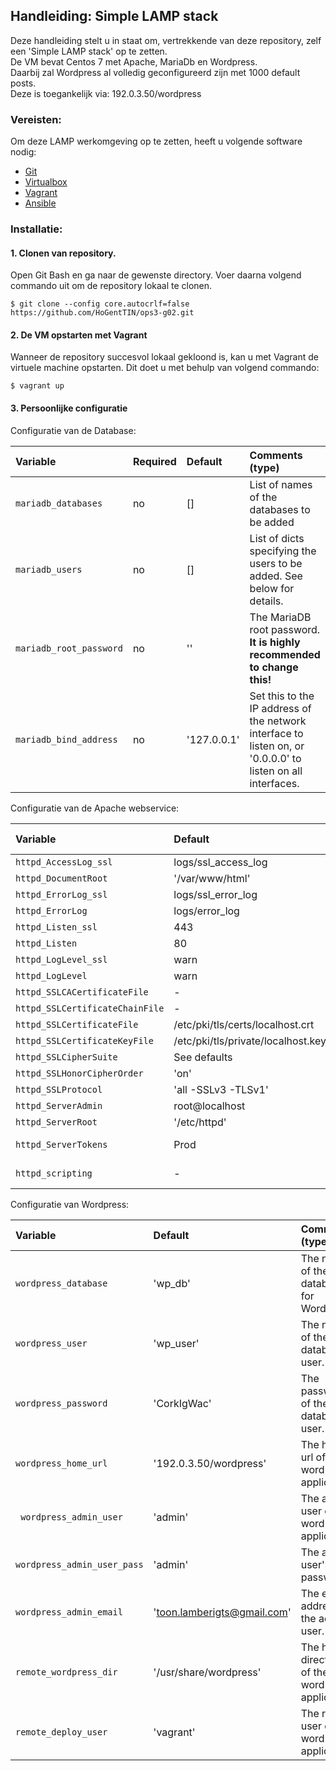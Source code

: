 ## Handleiding: Simple LAMP stack

Deze handleiding stelt u in staat om, vertrekkende van deze repository, zelf een 'Simple LAMP stack' op te zetten.  
De VM bevat Centos 7 met Apache, MariaDb en Wordpress.  
Daarbij zal Wordpress al volledig geconfigureerd zijn met 1000 default posts.  
Deze is toegankelijk via: 192.0.3.50/wordpress

### Vereisten:

Om deze LAMP werkomgeving op te zetten, heeft u volgende software nodig:
* [Git](https://git-scm.com/downloads)
* [Virtualbox](https://www.virtualbox.org/wiki/Downloads/)
* [Vagrant](https://www.vagrantup.com/downloads.html)
* [Ansible](http://docs.ansible.com/intro_installation.html)

### Installatie:

#### 1. Clonen van repository.

Open Git Bash en ga naar de gewenste directory.
Voer daarna volgend commando uit om de repository lokaal te clonen.

```ShellSession
$ git clone --config core.autocrlf=false https://github.com/HoGentTIN/ops3-g02.git
```

#### 2. De VM opstarten met Vagrant

Wanneer de repository succesvol lokaal gekloond is, kan u met Vagrant de virtuele machine opstarten.
Dit doet u met behulp van volgend commando:

```ShellSession
$ vagrant up
```

#### 3. Persoonlijke configuratie

Configuratie van de Database:

| Variable                | Required | Default     | Comments (type)                                                                                             |
| :---                    | :---     | :---        | :---                                                                                                        |
| `mariadb_databases`     | no       | []          | List of names of the databases to be added                                                                  |
| `mariadb_users`         | no       | []          | List of dicts specifying the users to be added. See below for details.                                      |
| `mariadb_root_password` | no       | ''          | The MariaDB root password. **It is highly recommended to change this!**                                     |
| `mariadb_bind_address`  | no       | '127.0.0.1' | Set this to the IP address of the network interface to listen on, or '0.0.0.0' to listen on all interfaces. |

Configuratie van de Apache webservice:

| Variable                        | Default                                    | Comments (type)                                                                       |
| :---                            | :---                                       | :---                                                                                  |
| `httpd_AccessLog_ssl`           | logs/ssl_access_log                        |                                                                                       |
| `httpd_DocumentRoot`            | '/var/www/html'                            |                                                                                       |
| `httpd_ErrorLog_ssl`            | logs/ssl_error_log                         |                                                                                       |
| `httpd_ErrorLog`                | logs/error_log                             |                                                                                       |
| `httpd_Listen_ssl`              | 443                                        |                                                                                       |
| `httpd_Listen`                  | 80                                         |                                                                                       |
| `httpd_LogLevel_ssl`            | warn                                       |                                                                                       |
| `httpd_LogLevel`                | warn                                       |                                                                                       |
| `httpd_SSLCACertificateFile`    | -                                          |                                                                                       |
| `httpd_SSLCertificateChainFile` | -                                          |                                                                                       |
| `httpd_SSLCertificateFile`      | /etc/pki/tls/certs/localhost.crt           |                                                                                       |
| `httpd_SSLCertificateKeyFile`   | /etc/pki/tls/private/localhost.key         |                                                                                       |
| `httpd_SSLCipherSuite`          | See defaults |                                                                                       |
| `httpd_SSLHonorCipherOrder`     | 'on'                                       |                                                                                       |
| `httpd_SSLProtocol`             | 'all -SSLv3 -TLSv1'                        |                                                                                       |
| `httpd_ServerAdmin`             | root@localhost                             |                                                                                       |
| `httpd_ServerRoot`              | '/etc/httpd'                               |                                                                                       |
| `httpd_ServerTokens`            | Prod                                       | See [documentation](https://httpd.apache.org/docs/current/mod/core.html#servertokens) |
| `httpd_scripting`               | -                                          | Allowed values: `php`                                                                 |
Configuratie van Wordpress:

| Variable             | Default     | Comments (type)                                   |
| :---                 | :---        | :---                                              |
| `wordpress_database` | 'wp_db' | The name of the database for Wordpress.           |
| `wordpress_user`     | 'wp_user' | The name of the database user.                    |
| `wordpress_password` | 'CorkIgWac' | The password of the database user.                |
| `wordpress_home_url` | '192.0.3.50/wordpress' | The home url of the wordpress application.               |
| ` wordpress_admin_user` | 'admin' | The admin user of the wordpress application.               |
| `wordpress_admin_user_pass` | 'admin' | The admin user's password.              |
| `wordpress_admin_email` | 'toon.lamberigts@gmail.com' | The email address of the admin user.               |
| `remote_wordpress_dir` | '/usr/share/wordpress' | The home directory of the wordpress application.              |
| `remote_deploy_user` | 'vagrant' | The remote user of the wordpress application.              |

